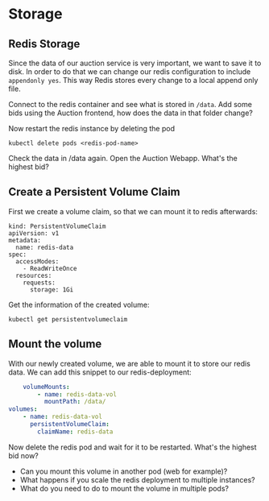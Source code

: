 # Storage

## Redis Storage

Since the data of our auction service is very important, we want to save it to disk. In order to do that we can change our redis configuration to include `appendonly yes`. This way Redis stores every change to a local append only file.

Connect to the redis container and see what is stored in `/data`. Add some bids using the Auction frontend, how does the data in that folder change?

Now restart the redis instance by deleting the pod

`kubectl delete pods <redis-pod-name>`

Check the data in /data again. Open the Auction Webapp. What's the highest bid?

## Create a Persistent Volume Claim

First we create a volume claim, so that we can mount it to redis afterwards:

```
kind: PersistentVolumeClaim
apiVersion: v1
metadata:
  name: redis-data
spec:
  accessModes:
    - ReadWriteOnce
  resources:
    requests:
      storage: 1Gi
```

Get the information of the created volume:

`kubectl get persistentvolumeclaim`

## Mount the volume

With our newly created volume, we are able to mount it to store our redis data. We can add this snippet to our redis-deployment:

```yaml
    volumeMounts:
        - name: redis-data-vol
          mountPath: /data/
volumes:
    - name: redis-data-vol
      persistentVolumeClaim:
        claimName: redis-data
```

Now delete the redis pod and wait for it to be restarted. What's the highest bid now?

- Can you mount this volume in another pod (web for example)?
- What happens if you scale the redis deployment to multiple instances?
- What do you need to do to mount the volume in multiple pods?
